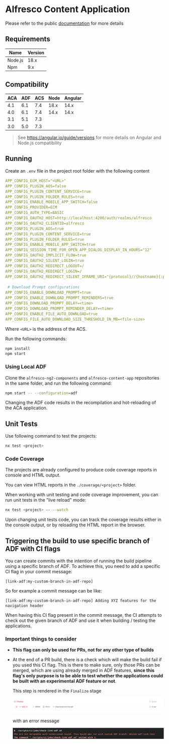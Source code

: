 # Alfresco Content Application

Please refer to the public [documentation](https://alfresco-content-app.netlify.com/) for more details

## Requirements

| Name | Version |
| --- | --- |
| Node.js | 18.x |
| Npm | 9.x |

## Compatibility

| ACA  | ADF | ACS | Node | Angular |
| ---- | --- | --- | ---- | ------- |
| 4.1  | 6.1 | 7.4 | 18.x | 14.x    |
| 4.0  | 6.1 | 7.4 | 14.x | 14.x    |
| 3.1  | 5.1 | 7.3 |      |         |
| 3.0  | 5.0 | 7.3 |      |         |

> See <https://angular.io/guide/versions> for more details on Angular and Node.js compatibility

## Running

Create an `.env` file in the project root folder with the following content

```yml
APP_CONFIG_ECM_HOST="<URL>"
APP_CONFIG_PLUGIN_AOS=false
APP_CONFIG_PLUGIN_CONTENT_SERVICE=true
APP_CONFIG_PLUGIN_FOLDER_RULES=true
APP_CONFIG_ENABLE_MOBILE_APP_SWITCH=false
APP_CONFIG_PROVIDER=ECM
APP_CONFIG_AUTH_TYPE=BASIC
APP_CONFIG_OAUTH2_HOST=http://localhost:4200/auth/realms/alfresco
APP_CONFIG_OAUTH2_CLIENTID=alfresco
APP_CONFIG_PLUGIN_AOS=true
APP_CONFIG_PLUGIN_CONTENT_SERVICE=true
APP_CONFIG_PLUGIN_FOLDER_RULES=true
APP_CONFIG_ENABLE_MOBILE_APP_SWITCH=true
APP_CONFIG_SESSION_TIME_FOR_OPEN_APP_DIALOG_DISPLAY_IN_HOURS="12"
APP_CONFIG_OAUTH2_IMPLICIT_FLOW=true
APP_CONFIG_OAUTH2_SILENT_LOGIN=true
APP_CONFIG_OAUTH2_REDIRECT_LOGOUT=/
APP_CONFIG_OAUTH2_REDIRECT_LOGIN=/
APP_CONFIG_OAUTH2_REDIRECT_SILENT_IFRAME_URI="{protocol}//{hostname}{:port}/assets/silent-refresh.html"

 # Download Prompt configurations
APP_CONFIG_ENABLE_DOWNLOAD_PROMPT=true
APP_CONFIG_ENABLE_DOWNLOAD_PROMPT_REMINDERS=true
APP_CONFIG_DOWNLOAD_PROMPT_DELAY=<time>
APP_CONFIG_DOWNLOAD_PROMPT_REMINDER_DELAY=<time>
APP_CONFIG_ENABLE_FILE_AUTO_DOWNLOAD=true
APP_CONFIG_FILE_AUTO_DOWNLOAD_SIZE_THRESHOLD_IN_MB=<file-size>
```

Where `<URL>` is the address of the ACS.

Run the following commands:

```sh
npm install
npm start
```

### Using Local ADF

Clone the `alfresco-ng2-components` and `alfresco-content-app` repositories in the same folder, and run the following command:

```sh
npm start -- --configuration=adf
```

Changing the ADF code results in the recompilation and hot-reloading of the ACA application.

## Unit Tests

Use following command to test the projects:

```sh
nx test <project>
```

### Code Coverage

The projects are already configured to produce code coverage reports in console and HTML output.

You can view HTML reports in the `./coverage/<project>` folder.

When working with unit testing and code coverage improvement, you can run unit tests in the "live reload" mode:

```sh
nx test <project> -- --watch
```

Upon changing unit tests code, you can track the coverage results either in the console output, or by reloading the HTML report in the browser.

## Triggering the build to use specific branch of ADF with CI flags

You can create commits with the intention of running the build pipeline using a specific branch of ADF. To achieve this, you need to add a specific CI flag in your commit message:

```text
[link-adf:my-custom-branch-in-adf-repo]
```

So for example a commit message can be like:

```text
[link-adf:my-custom-branch-in-adf-repo] Adding XYZ features for the navigation header
```

When having this CI flag present in the commit message, the CI attempts to check out the given branch of ADF and use it when building / testing the applications.

### Important things to consider

- **This flag can only be used for PRs, not for any other type of builds**
- At the end of a PR build, there is a check which will make the build fail if you used this CI flag. This is there to make sure, only those PRs can be merged, which are using already merged in ADF features, **since this flag's only purpose is to be able to test whether the applications could be built with an experimental ADF feature or not**.

    This step is rendered in the `Finalize` stage

    ![travis stage](./assets/link-adf-travis-stage.png)

    with an error message

    ![travis stage](./assets/link-adf-travis-console.png)
